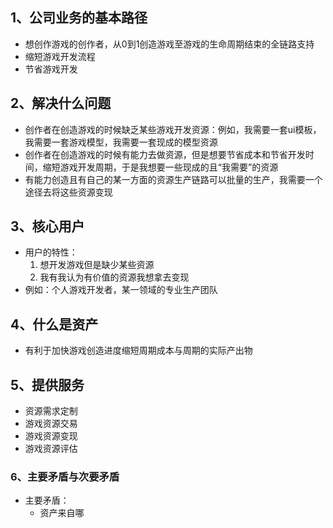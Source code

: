 ## 1、公司业务的基本路径
+ 想创作游戏的创作者，从0到1创造游戏至游戏的生命周期结束的全链路支持
+ 缩短游戏开发流程
+ 节省游戏开发
## 2、解决什么问题
+ 创作者在创造游戏的时候缺乏某些游戏开发资源：例如，我需要一套ui模板，我需要一套游戏模型，我需要一套现成的模型资源
+ 创作者在创造游戏的时候有能力去做资源，但是想要节省成本和节省开发时间，缩短游戏开发周期，于是我想要一些现成的且“我需要”的资源
+ 有能力创造且有自己的某一方面的资源生产链路可以批量的生产，我需要一个途径去将这些资源变现
## 3、核心用户
+ 用户的特性：
	1. 想开发游戏但是缺少某些资源
	2. 我有我认为有价值的资源我想拿去变现
+ 例如：个人游戏开发者，某一领域的专业生产团队
## 4、什么是资产
+ 有利于加快游戏创造进度缩短周期成本与周期的实际产出物
## 5、提供服务
+ 资源需求定制
+ 游戏资源交易
+ 游戏资源变现
+ 游戏资源评估
### 6、主要矛盾与次要矛盾
+ 主要矛盾：
	+ 资产来自哪